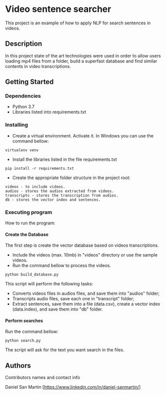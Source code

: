# Video sentence searcher

This project is an example of how to apply NLP for search sentences in videos.

## Description

In this project state of the art technologies were used in order to allow users loading mp4 files from a folder, build a superfast database and find similar contents in video transcriptions.

## Getting Started

### Dependencies

* Python 3.7
* Libraries listed into requirements.txt

### Installing

* Create a virtual environment. Activate it. In Windows you can use the command bellow:
```
virtualenv venv
```

* Install the libraries listed in the file requirements.txt

```
pip install -r requirements.txt
```
* Create the appropriate folder structure in the project root:
```
videos - to include videos.
audios - stores the audios extracted from videos.
transcripts - stores the transcription from audios.
db - stores the vector index and sentences.
```

### Executing program

How to run the program:

#### Create the Database 

The first step is create the vector database based on videos transcriptions.

* Include the videos (max. 10mb) in "videos" directory or use the sample videos.
* Run the command bellow to process the videos.
```
python build_database.py
```
This script will perform the following tasks:

* Converts videos files in audios files, and save them into "audios" folder;
* Transcripts audio files, save each one in "transcript" folder;
* Extract sentences, save them into a file (data.csv), create a vector index (data.index), and save them into "db" folder.

#### Perform searches

Run the command bellow:

```
python search.py
```

The script will ask for the text you want search in the files.

## Authors

Contributors names and contact info

Daniel San Martin [https://www.linkedin.com/in/daniel-sanmartin/]

